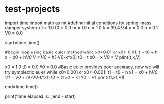 # test-projects
import time
import math as mt
#define initial conditions for spring-mass damper system
x0 = 1.0
t0 = 0.0
m = 1.0
c = 1.0
k = 39.4784
p = 0.0
h = 0.1
V0 = 0.0

start=time.time()

#begin loop using basic euler method
while x0>0.01 or x0<-0.01:
     t = t0 + h
     x = x0 + h*V0
     V = V0 + h*(-V0-k*x0)
     t0 = t
     x0 = x
     V0 = V
print(t,x,V)

x0 = 1.0
t0 = 0.0
V0 = 0.0
#Basic euler provides poor accuracy, now we will try symplectic euler
while x0>0.001 or x0<-0.001:
      t1 = t0 + h
      x1 = x0 + h*V0
      V1 = V0 + h*(-V0-k*x1)
      t0 = t1
      x0 = x1
      V0 = V1
print(t1,x1,V1)

end=time.time()

print('time elapsed is: ',end - start)
